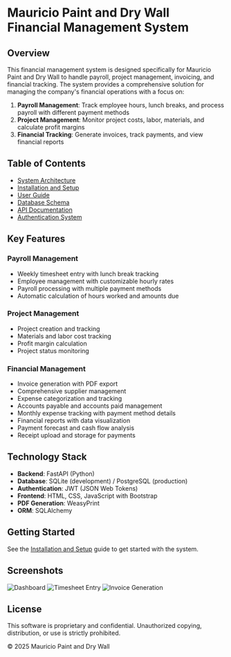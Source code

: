 # Mauricio Paint and Dry Wall Financial Management System

## Overview

This financial management system is designed specifically for Mauricio Paint and Dry Wall to handle payroll, project management, invoicing, and financial tracking. The system provides a comprehensive solution for managing the company's financial operations with a focus on:

1. **Payroll Management**: Track employee hours, lunch breaks, and process payroll with different payment methods
2. **Project Management**: Monitor project costs, labor, materials, and calculate profit margins
3. **Financial Tracking**: Generate invoices, track payments, and view financial reports

## Table of Contents

- [System Architecture](docs/architecture.md)
- [Installation and Setup](docs/installation.md)
- [User Guide](docs/user_guide.md)
- [Database Schema](docs/database_schema.md)
- [API Documentation](docs/api_documentation.md)
- [Authentication System](docs/authentication.md)

## Key Features

### Payroll Management
- Weekly timesheet entry with lunch break tracking
- Employee management with customizable hourly rates
- Payroll processing with multiple payment methods
- Automatic calculation of hours worked and amounts due

### Project Management
- Project creation and tracking
- Materials and labor cost tracking
- Profit margin calculation
- Project status monitoring

### Financial Management
- Invoice generation with PDF export
- Comprehensive supplier management
- Expense categorization and tracking
- Accounts payable and accounts paid management
- Monthly expense tracking with payment method details
- Financial reports with data visualization
- Payment forecast and cash flow analysis
- Receipt upload and storage for payments

## Technology Stack

- **Backend**: FastAPI (Python)
- **Database**: SQLite (development) / PostgreSQL (production)
- **Authentication**: JWT (JSON Web Tokens)
- **Frontend**: HTML, CSS, JavaScript with Bootstrap
- **PDF Generation**: WeasyPrint
- **ORM**: SQLAlchemy

## Getting Started

See the [Installation and Setup](docs/installation.md) guide to get started with the system.

## Screenshots

![Dashboard](docs/images/dashboard.png)
![Timesheet Entry](docs/images/timesheet.png)
![Invoice Generation](docs/images/invoice.png)

## License

This software is proprietary and confidential. Unauthorized copying, distribution, or use is strictly prohibited.

© 2025 Mauricio Paint and Dry Wall
